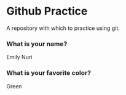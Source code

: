 # Github Practice

A repository with which to practice using git.

### What is your name?

Emily Nuri


### What is your favorite color?

Green